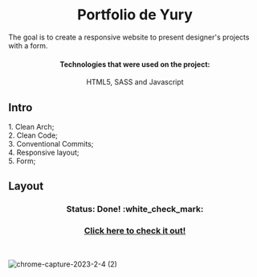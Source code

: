 <h1 align="center">
  Portfolio de Yury  
</h1>
</h3>
The goal is to create a responsive website to present designer's projects with a form.
</h3>

<h4 align="center">Technologies that were used on the project:</h4 align="center">
<p align="center">HTML5, SASS and Javascript</p align="center">

## Intro

<p>1. Clean Arch;</br>
2. Clean Code;</br>
3. Conventional Commits;</br>
4. Responsive layout;</br>
5. Form;</br>

## Layout
<h3 align="center">Status: Done! :white_check_mark:</h3>

<h3 align="center">
  <a href="https://artedoyury.com/">Click here to check it out!</a>
</h3></br>

![chrome-capture-2023-2-4 (2)](https://user-images.githubusercontent.com/96597131/222926567-a7ccdc41-104b-4100-ad2d-15b473f3e7df.gif)
